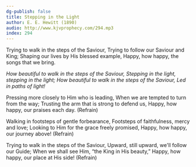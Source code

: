 ```yaml
---
dg-publish: false
title: Stepping in the Light
author: E. E. Hewitt (1890)
audio: http://www.kjvprophecy.com/294.mp3
index: 294
---
```


Trying to walk in the steps of the Saviour,
Trying to follow our Saviour and King;
Shaping our lives by His blessed example,
Happy, how happy, the songs that we bring.

*How beautiful to walk in the steps of the Saviour,
Stepping in the light, stepping in the light;
How beautiful to walk in the steps of the Saviour,
Led in paths of light!*

Pressing more closely to Him who is leading,
When we are tempted to turn from the way;
Trusting the arm that is strong to defend us,
Happy, how happy, our praises each day. (Refrain)

Walking in footsteps of gentle forbearance,
Footsteps of faithfulness, mercy and love;
Looking to Him for the grace freely promised,
Happy, how happy, our journey above! (Refrain)

Trying to walk in the steps of the Saviour,
Upward, still upward, we'll follow our Guide;
When we shall see Him, “the King in His beauty,”
Happy, how happy, our place at His side! (Refrain)